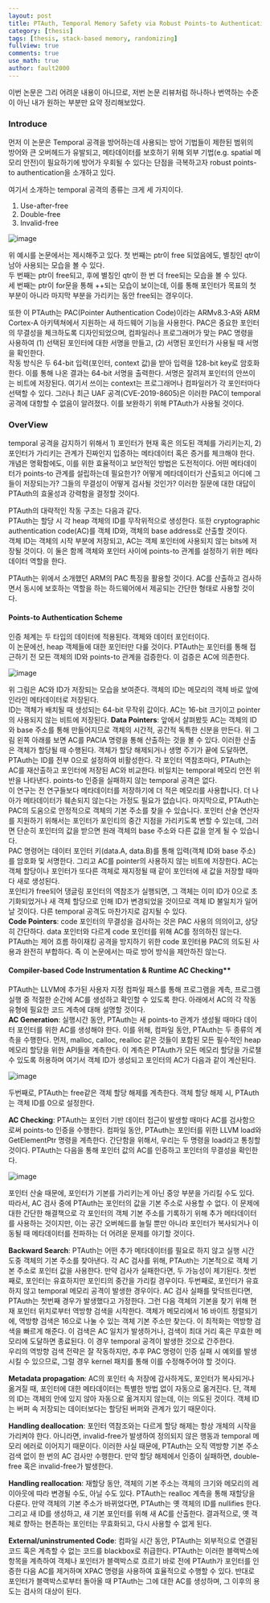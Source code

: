 ```yaml
---
layout: post
title: PTAuth, Temporal Memory Safety via Robust Points-to Authentication 리뷰
category: [thesis]
tags: [thesis, stack-based memory, randomizing]
fullview: true
comments: true
use_math: true
author: fault2000
---
```


이번 논문은 그리 어려운 내용이 아니므로, 저번 논문 리뷰처럼 하나하나 번역하는 수준이 아닌 내가 원하는 부분만 요약 정리해보았다.  

### Introduce

먼저 이 논문은 Temporal 공격을 방어하는데 사용되는 방어 기법들이 제한된 범위의 방어와 큰 오버헤드가 유발되고, 메타데이터를 보호하기 위해 외부 기법(e.g. spatial 메모리 안전)이 필요하기에 방어가 우회될 수 있다는 단점을 극복하고자 robust points-to authentication을 소개하고 있다.  

여기서 소개하는 temporal 공격의 종류는 크게 세 가지이다.

1. Use-after-free
2. Double-free
3. Invalid-free

![image](https://user-images.githubusercontent.com/73513005/152136959-29743184-b35c-468b-86a4-433eff788f19.png)

위 예시를 논문에서는 제시해주고 있다. 첫 번째는 ptr이 free 되었음에도, 별칭인 qtr이 남아 사용되는 모습을 볼 수 있다.  
두 번째는 ptr이 free되고, 후에 별칭인 qtr이 한 번 더 free되는 모습을 볼 수 있다.  
세 번째는 ptr이 for문을 통해 ++되는 모습이 보이는데, 이를 통해 포인터가 목표의 첫 부분이 아니라 마지막 부분을 가리키는 동안 free되는 경우이다.  

또한 이 PTAuth는 PAC(Pointer Authentication Code)이라는 ARMv8.3-A와 ARM Cortex-A 아키텍쳐에서 지원하는 새 하드웨어 기능을 사용한다. PAC은 중요한 포인터의 무결성을 체크하도록 디자인되었으며, 컴파일러나 프로그래머가 맞는 PAC 명령을 사용하여 (1) 선택된 포인터에 대한 서명을 만들고, (2) 서명된 포인터가 사용될 때 서명을 확인한다.  
작동 방식은 두 64-bit 입력(포인터, context 값)을 받아 입력을 128-bit key로 암호화한다. 이를 통해 나온 결과는 64-bit 서명을 출력한다. 서명은 잘려져 포인터의 안쓰이는 비트에 저장된다. 여기서 쓰이는 context는 프로그래머나 컴파일러가 각 포인터마다 선택할 수 있다. 
그러나 최근 UAF 공격(CVE-2019-8605)은 이러한 PAC이 temporal 공격에 대항할 수 없음이 알려졌다. 이를 보완하기 위해 PTAuth가 사용될 것이다.

### OverView

temporal 공격을 감지하기 위해서 1) 포인터가 현재 혹은 의도된 객체를 가리키는지, 2) 포인터가 가리키는 관계가 진짜인지 입증하는 메타데이터 혹은 증거를 체크해야 한다.  
개념은 명확함에도, 이를 위한 효율적이고 보안적인 방법은 도전적이다. 어떤 메타데이터가 points-to 관계를 설립하는데 필요한가? 어떻게 메타데이터가 산출되고 어디에 그들이 저장되는가? 그들의 무결성이 어떻게 검사될 것인가? 이러한 질문에 대한 대답이 PTAuth의 효울성과 강력함을 결정할 것이다.  

PTAuth의 대략적인 작동 구조는 다음과 같다.  
PTAuth는 할당 시 각 heap 객체의 ID를 무작위적으로 생성한다. 또한 cryptographic authentication code(AC)를 객체 ID와, 객체의 base address로 산출할 것이다.  
객체 ID는 객체의 시작 부분에 저장되고, AC는 객체 포인터에 사용되지 않는 bits에 저장될 것이다. 이 둘은 함께 객체와 포인터 사이에 points-to 관계를 설정하기 위한 메타데이터 역할을 한다.  

PTAuth는 위에서 소개했던 ARM의 PAC 특징을 활용할 것이다. AC를 산출하고 검사하면서 동시에 보호하는 역할을 하는 하드웨어에서 제공되는 간단한 형태로 사용할 것이다.

#### Points-to Authentication Scheme

인증 체계는 두 타입의 데이터에 적용된다. 객체와 데이터 포인터이다.  
이 논문에선, heap 객체들에 대한 포인터만 다룰 것이다. PTAuth는 포인터를 통해 접근하기 전 모든 객체의 ID와 points-to 관계을 검증한다. 이 검증은 AC에 의존한다.  

![image](https://user-images.githubusercontent.com/73513005/152241312-b260c3ba-66ee-4c17-a17f-e854cbb6e752.png)

위 그림은 AC와 ID가 저장되는 모습을 보여준다. 객체의 ID는 메모리의 객체 바로 앞에 인라인 메타데이터로 저장된다.  
ID는 객체가 배치될 때 생성되는 64-bit 무작위 값이다. AC는 16-bit 크기이고 pointer의 사용되지 않는 비트에 저장된다.
**Data Pointers**: 앞에서 살펴봤듯 AC는 객체의 ID와 base 주소를 통해 만들어지므로 객체의 시간적, 공간적 독특한 신분을 만든다. 위 그림 왼쪽 아래를 보면 AC를 PACIA 명령을 통해 산출하는 것을 볼 수 있다. 이러한 산출은 객체가 할당될 때 수행된다. 객체가 할당 해제되거나 생명 주기가 끝에 도달하면, PTAuth는 ID를 전부 0으로 설정하여 비활성한다. 각 포인터 역참조마다, PTAuth는 AC를 재산출하고 포인터에 저장된 AC와 비교한다. 비일치는 temporal 메모리 안전 위반을 나타낸다. points-to 인증을 실패하지 않는 temporal 공격은 없다.  
이 연구는 전 연구들보다 메타데이터를 저장하기에 더 적은 메모리를 사용합니다. 더 나아가 메타데이터가 훼손되지 않는다는 가정도 필요가 없습니다. 마지막으로, PTAuth는 PAC의 도움으로 안정적으로 객체의 기본 주소를 찾을 수 있습니다. 포인터 산술 연산자를 지원하기 위해서는 포인터가 포인티의 중간 지점을 가리키도록 변할 수 있는데, 그러면 단순히 포인터의 값을 받으면 원래 객체의 base 주소와 다른 값을 얻게 될 수 있습니다.  
PAC 명령어는 데이터 포인터 키(data.A, data.B)를 통해 입력(객체 ID와 base 주소)를 암호화 및 서명한다. 그리고 AC를 pointer의 사용하지 않는 비트에 저장한다. AC는 객체 할당이나 포인터가 또다른 객체로 재지정될 때 같이 포인터에 새 값을 저장할 때마다 새로 생성된다.  
포인티가 free되어 댕글링 포인터의 역참조가 실행되면, 그 객체는 이미 ID가 0으로 초기화되었거나 새 객체 할당으로 인해 ID가 변경되었을 것이므로 객체 ID 불일치가 일어날 것이다. 다른 temporal 공격도 마찬가지로 감지될 수 있다.  
**Code Pointers**: code 포인터의 무결성을 검사하는 것은 PAC 사용의 의의이고, 상당히 간단하다. data 포인터와 다르게 code 포인터를 위해 AC를 정의하진 않는다. PTAuth는 제어 흐름 하이재킹 공격을 방지하기 위한 code 포인터용 PAC의 의도된 사용과 완전히 부합하다. 즉 이 논문에서는 따로 방어 방식을 제안하진 않는다.  

#### Compiler-based Code Instrumentation & Runtime AC Checking**

PTAuth는 LLVM에 추가된 사용자 지정 컴파일 패스를 통해 프로그램을 계측, 프로그램 실행 중 적절한 순간에 AC를 생성하고 확인할 수 있도록 한다. 아래에서 AC의 각 작동 유형에 필요한 코드 계측에 대해 설명할 것이다.  
**AC Generation**: 실행시간 동안, PTAuth는 새 points-to 관계가 생성될 때마다 데이터 포인터를 위한 AC를 생성해야 한다. 이를 위해, 컴파일 동안, PTAuth는 두 종류의 계측을 수행한다. 먼저, malloc, calloc, realloc 같은 것들이 포함된 모든 필수적인 heap 메모리 할당을 위한 API들을 계측한다. 이 계측은 PTAuth가 모든 메모리 할당을 가로챌 수 있도록 허용하며 여기서 객체 ID가 생성되고 포인터의 AC가 다음과 같이 계산된다.  

![image](https://user-images.githubusercontent.com/73513005/152262780-81e7ecb5-3c8e-40bd-bcd7-f556adad1166.png)

두번째로, PTAuth는 free같은 객체 할당 해제를 계측한다. 객체 할당 해제 시, PTAuth는 객체 ID를 0으로 설정한다.  

**AC Checking**: PTAuth는 포인터 기반 데이터 접근이 발생할 때마다 AC를 검사함으로써 points-to 인증을 수행한다. 컴파일 동안, PTAuth는 포인터를 위한 LLVM load와 GetElementPtr 명령을 계측한다. 간단함을 위해서, 우리는 두 명령을 load라고 통칭할 것이다. PTAuth는 다음을 통해 포인터 값의 AC를 인증하고 포인터의 무결성을 확인한다.

![image](https://user-images.githubusercontent.com/73513005/152265321-ef5ef05e-35db-4118-ba99-6534613b898b.png)

포인터 산술 때문에, 포인터가 기본를 가리키는게 아닌 중앙 부분을 가리킬 수도 있다. 따라서, AC 검사 중에 PTAuth는 포인터의 값을 기본 주소로 사용할 수 없다. 이 문제에 대한 간단한 해결책으로 각 포인터의 객체 기본 주소를 기록하기 위해 추가 메타데이터를 사용하는 것이지만, 이는 공간 오버헤드를 늘릴 뿐만 아니라 포인터가 복사되거나 이동될 때 메타데이터를 전파하는 더 어려운 문제를 야기할 것이다.  

**Backward Search**: PTAuth는 어떤 추가 메타데이터를 필요로 하지 않고 실행 시간 도중 객체의 기본 주소를 찾아낸다. 각 AC 검사를 위해, PTAuth는 기본적으로 객체 기본 주소로 포인터 값을 사용한다. 만약 검사가 실패한다면, 두 가능성이 제기된다. 첫번째로, 포인터는 유효하지만 포인티의 중간을 가리킬 경우이다. 두번째로, 포인터가 유효하지 않고 temporal 메모리 공격이 발생한 경우이다. AC 검사 실패를 맞닥뜨린다면, PTAuth는 첫번째 경우가 발생했다고 가정한다. 그런 다음 객체의 기본을 찾기 위해 현재 포인터 위치로부터 역방향 검색을 시작한다. 객체가 메모리에서 16 바이트 정렬되기에, 역방향 검색은 16으로 나눌 수 있는 객체 기본 주소만 찾는다. 이 최적화는 역방향 검색을 빠르게 해준다. 이 검색은 AC 일치가 발생하거나, 검색이 최대 거리 혹은 무효한 메모리에 도달하면 종료된다. 이 경우 temporal 공격이 발생한 것으로 간주한다.  
우리의 역방향 검색 전략은 잘 작동하지만, 추후 PAC 명령이 인증 실패 시 예외를 발생시킬 수 있으므로, 그럴 경우 kernel 패치를 통해 이를 수정해주어야 할 것이다.  

**Metadata propagation**: AC의 포인터 속 저장에 감사하게도, 포인터가 복사되거나 옮겨질 때, 포인터에 대한 메타데이터는 특별한 방법 없이 자동으로 옮겨진다. 단, 객체의 ID는 객체의 안에 있지 않아 자동으로 옮겨지지 않는데, 이는 의도된 것이다. 객체 ID는 버퍼 속 저장되는 데이터보다는 할당된 버퍼와 관계가 있기 때문이다.  

**Handling deallocation**: 포인터 역참조와는 다르게 할당 해제는 항상 개체의 시작을 가리켜야 한다. 아니라면, invalid-free가 발생하여 정의되지 않은 행동과 temporal 메모리 에러로 이어지기 때문이다. 이러한 사실 때문에, PTAuth는 오직 역방향 기본 주소 검색 없이 한 번의 AC 검사만 수행한다. 만약 할당 해제에서 인증이 실패하면, double-free 혹은 invalid-free가 발생한다.  

**Handling reallocation**: 재할당 동안, 객체의 기본 주소는 객체의 크기와 메모리의 레이아웃에 따라 변경될 수도, 아닐 수도 있다. PTAuth는 realloc 계측을 통해 재할당을 다룬다. 만약 객체의 기본 주소가 바뀌었다면, PTAuth는 옛 객체의 ID를 nullifies 한다. 그리고 새 ID를 생성하고, 새 기본 포인터를 위해 새 AC를 산출한다. 결과적으로, 옛 객체로 향하는 현존하는 포인터는 무효화되고, 다시 사용할 수 없게 된다.  

**External/uninstrumented Code**: 컴파일 시간 동안, PTAuth는 외부적으로 연결된 코드 혹은 계측할 수 없는 코드를 blackbox로 취급한다. PTAuth는 이러한 블랙박스에 항목을 계측하여 객체나 포인터가 블랙박스로 흐르기 바로 전에 PTAuth가 포인터를 인증한 다음 AC를 제거하며 XPAC 명령을 사용하여 효율적으로 수행할 수 있다. 반대로 포인터가 블랙박스로부터 돌아올 때 PTAuth는 그에 대한 AC를 생성하며, 그 이후의 용도는 검사의 대상이 된다.
